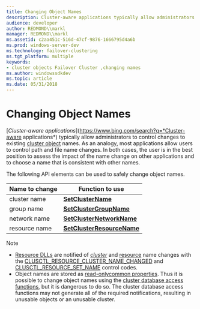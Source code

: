 ```yaml
---
title: Changing Object Names
description: Cluster-aware applications typically allow administrators to control changes to existing cluster object names.
audience: developer
author: REDMOND\\markl
manager: REDMOND\\markl
ms.assetid: c2aa451c-516d-47cf-9876-1666795d4a6b
ms.prod: windows-server-dev
ms.technology: failover-clustering
ms.tgt_platform: multiple
keywords:
- cluster objects Failover Cluster ,changing names
ms.author: windowssdkdev
ms.topic: article
ms.date: 05/31/2018
---
```


# Changing Object Names

[*Cluster-aware applications*](https://www.bing.com/search?q=*Cluster-aware applications*) typically allow administrators to control changes to existing [cluster object](cluster-objects.md) names. As an analogy, most applications allow users to control path and file name changes. In both cases, the user is in the best position to assess the impact of the name change on other applications and to choose a name that is consistent with other names.

The following API elements can be used to safely change object names.



| Name to change           | Function to use                                                     |
|--------------------------|---------------------------------------------------------------------|
| cluster name<br/>  | [**SetClusterName**](/previous-versions/windows/desktop/api/ClusAPI/nc-clusapi-pclusapi_setclustername)<br/>                 |
| group name<br/>    | [**SetClusterGroupName**](/previous-versions/windows/desktop/api/ClusAPI/nc-clusapi-pclusapi_set_cluster_group_name)<br/>       |
| network name<br/>  | [**SetClusterNetworkName**](/previous-versions/windows/desktop/api/ClusAPI/nc-clusapi-pclusapi_set_cluster_network_name)<br/>   |
| resource name<br/> | [**SetClusterResourceName**](/previous-versions/windows/desktop/api/ClusAPI/nc-clusapi-pclusapi_set_cluster_resource_name)<br/> |



 

> [!Note]  
>
> -   [Resource DLLs](resource-dlls.md) are notified of [*cluster*](https://www.bing.com/search?q=*cluster*) and [resource](resources.md) name changes with the [CLUSCTL\_RESOURCE\_CLUSTER\_NAME\_CHANGED](clusctl-resource-cluster-name-changed.md) and [CLUSCTL\_RESOURCE\_SET\_NAME](clusctl-resource-set-name.md) control codes.
> -   Object names are stored as [read-only](read-only-properties.md)[common properties](common-properties.md). Thus it is possible to change object names using the [cluster database access functions](cluster-database-access-functions.md), but it is dangerous to do so. The cluster database access functions may not generate all of the required notifications, resulting in unusable objects or an unusable cluster.

 

 

 





